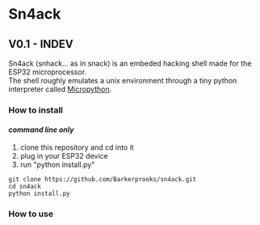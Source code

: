 # Sn4ack

## V0.1 - INDEV

Sn4ack (snhack... as in snack) is an embeded hacking shell made for the ESP32 microprocessor.\
The shell roughly emulates a unix environment through a tiny python interpreter called [Micropython](https://micropython.org).

### How to install
#### _command line only_

1. clone this repository and cd into it
2. plug in your ESP32 device
3. run "python install.py"

```
git clone https://github.com/Barkerprooks/sn4ack.git
cd sn4ack
python install.py
```

### How to use



